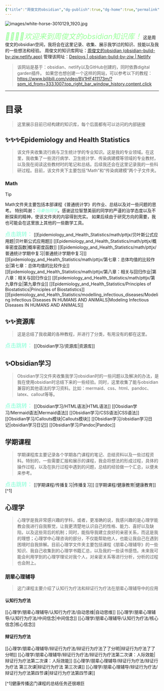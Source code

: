 ```yaml
---
{"title":"周俊文的obsidian","dg-publish":true,"dg-home":true,"permalink":"/主页/","tags":["gardenEntry"],"dgPassFrontmatter":true}
---
```


![images/white-horse-3010129_1920.jpg](/img/user/images/white-horse-3010129_1920.jpg)

<font size=5 color='#9AFF9A'><i>🥳🎆🎉✨欢迎来到周俊文的obsidian知识库！</i></font>
这是周俊文的obsidian空间，我将会在这里记录、收集、展示我学过的知识、技能以及我的一些想法和经验。
周俊文的知识库网址：[周俊文的obsidian (obsidian-bulid-by-zjw.netlify.app)](https://obsidian-bulid-by-zjw.netlify.app/)
管理该网址：[Deploys | obsidian-bulid-by-zjw | Netlify](https://app.netlify.com/sites/obsidian-bulid-by-zjw/deploys?page=1&filter=main)

>该网站是基于：obsidian、netlify以及GitHub创建的，同时依靠digital garden插件。
>如果您也想创建一个这样的网站，可以参考以下的教程：
>https://www.bilibili.com/video/BV1HF411173m/?spm_id_from=333.1007.top_right_bar_window_history.content.click

---
# 目录
>这里展示目前已经构建的知识库，每个后面都有可以访问的内部链接
## ✨✨✨Epidemiology and Health Statistics
>该文件夹收集流行病与卫生统计学的专业知识。这是我的专业领域。在这里，我收集了一些流行病学、卫生统计学、传染病建模等领域的专业教材，以及我在阅读这些教材时的笔记和总结。后续我还会在这里记录我的一些科研过程。目前，该文件夹下主要包括“Math”和“传染病建模”两个子文件夹。
### Math
>[!tip]
>Math文件夹主要包括本部课程《普通统计学》的作业、总结以及对一些问题的思考。
>特别鸣谢：<font color='7FFFD4'><i>马秦怡同学</i></font>。感谢这位智慧美丽的同学的严谨的治学态度以及不断探索的精神，使该文件夹的内容得到充实。
>如果后续由于研究方向的需要，我也可能会在这里放上其他的一些数学工具。

<font size = 4 color='#7FFFD4'>点击跳转：</font>
[[Epidemiology_and_Health_Statistics/math/pttjx/贝叶斯公式应用题\|贝叶斯公式应用题]]
[[Epidemiology_and_Health_Statistics/math/pttjx/概率密度函数\|概率密度函数]]
[[Epidemiology_and_Health_Statistics/math/pttjx/普通统计学期中复习\|普通统计学期中复习]]
[[Epidemiology_and_Health_Statistics/math/pttjx/第七章：总体均值的比较作业\|第七章：总体均值的比较作业]]
[[Epidemiology_and_Health_Statistics/math/pttjx/第八章：相关与回归作业\|第八章：相关与回归作业]]
[[Epidemiology_and_Health_Statistics/math/pttjx/第九章作业\|第九章作业]]
[[Epidemiology_and_Health_Statistics/Principles of Biostatistics\|Principles of Biostatistics]]
[[Epidemiology_and_Health_Statistics/modelling_infectious_diseases/Modeling Infectious Diseases IN HUMANS AND ANIMALS\|Modeling Infectious Diseases IN HUMANS AND ANIMALS]]

## ✨✨资源库
>这是总结了我收藏的各种教程，并进行了分类，有用没有的都在这里。

<font size = 4 color='#7FFFD4'>点击跳转：</font>
[[Obsidian学习/资源库\|资源库]]

## ✨Obsidian学习
>Obsidian学习文件夹收集我学习obsidian时的一些问题以及解决的办法，是我在使用obsidian时总结下来的一些经验。同时，这里收集了能与obsidian兼容的其他语法的学习资料。比如：mermaid、css、html、pandoc、latex、callout等等。

<font size = 4 color='#7FFFD4'>点击跳转：</font>
[[Obsidian学习/HTML语法\|HTML语法]]
[[Obsidian学习/Mermaid语法\|Mermaid语法]]
[[Obsidian学习/CSS语法\|CSS语法]]
[[Obsidian学习/Callouts模块\|Callouts模块]]
[[Obsidian学习/obsidian学习日记\|obsidian学习日记]]
[[Obsidian学习/Pandoc\|Pandoc]]

## 学期课程
>学期课程库主要记录各个学期各门课程的笔记、总结资料以及一些过程资料。特别的，一些需要汇报和展示的课程，我会将想法的形成过程，具体的操作过程，以及在执行过程中遇到的问题，总结的经验做一个汇总，以便未来参考。

<font size = 4 color='#7FFFD4'>点击跳转：</font>
 [[学期课程/传播复习\|传播复习]]
 [[学期课程/健康教育\|健康教育]][^1]
## 心理学
>心理学是我非常感兴趣的学科，或者，更准确的说，我感兴趣的是心理学能教会我进行自我察觉，让我更清楚地认识自己的性格、能力、喜好以及缺陷，以及这些背后的机制；同时，能指导我建立良好的亲密关系，而这是我的理想；心理学中心理咨询的部分，不仅能帮助他人，也能让我自己在遇到困境时自我排解。目前心理学文件夹主要包括课程《朋辈心理辅导》的一些知识、我自己收集到的心理学书籍汇总，以及我的一些读书感悟。未来我可能会利用学到的心理学理论对我个人，对亲密关系等进行分析，分析的过程也会附上。

### 朋辈心理辅导
>这门课程主要介绍了认知行为疗法和辩证行为疗法在朋辈心理辅导中的应用
#### 认知行为疗法
[[心理学/朋辈心理辅导/认知行为疗法/自动思维\|自动思维]]
[[心理学/朋辈心理辅导/认知行为疗法/中间信念\|中间信念]]
[[心理学/朋辈心理辅导/认知行为疗法/核心信念\|核心信念]]
#### 辩证行为疗法
[[心理学/朋辈心理辅导/辩证行为疗法/辩证行为疗法了了分明\|辩证行为疗法了了分明]]
[[心理学/朋辈心理辅导/辩证行为疗法/辩证行为疗法第二次课：人际效能\|辩证行为疗法第二次课：人际效能]]
[[心理学/朋辈心理辅导/辩证行为疗法/辩证行为疗法 第三次课\|辩证行为疗法 第三次课]]
[[心理学/朋辈心理辅导/辩证行为疗法/辩证行为疗法第四节课\|辩证行为疗法第四节课]]

[^1]健康传播这门课程的总结任务还很艰巨